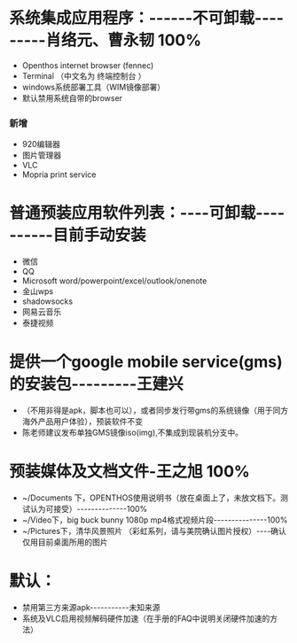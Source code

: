 
# 系统集成应用程序：------不可卸载---------肖络元、曹永韧 100%
- Openthos internet browser (fennec)
- Terminal （中文名为 终端控制台 ）
- windows系统部署工具（WIM镜像部署）
- 默认禁用系统自带的browser
### 新增
- 920编辑器
- 图片管理器
- VLC
- Mopria print service

# 普通预装应用软件列表：----可卸载----------目前手动安装
- 微信
- QQ
- Microsoft word/powerpoint/excel/outlook/onenote
- 金山wps
- shadowsocks
- 网易云音乐
- 泰捷视频


# 提供一个google mobile service(gms)的安装包---------王建兴
- （不用非得是apk，脚本也可以），或者同步发行带gms的系统镜像（用于同方海外产品用户体验），预装软件不变
-  陈老师建议发布单独GMS镜像iso(img),不集成到现装机分支中。

# 预装媒体及文档文件-王之旭 100%
- ~/Documents 下，OPENTHOS使用说明书（放在桌面上了，未放文档下。测试认为可接受）--------------100%
- ~/Video下，big buck bunny 1080p mp4格式视频片段---------------100%
- ~/Pictures下，清华风景照片 （彩虹系列，请与美院确认图片授权）----确认仅用目前桌面所用的图片

# 默认：
- 禁用第三方来源apk-----------未知来源
- 系统及VLC启用视频解码硬件加速（在手册的FAQ中说明关闭硬件加速的方法）

